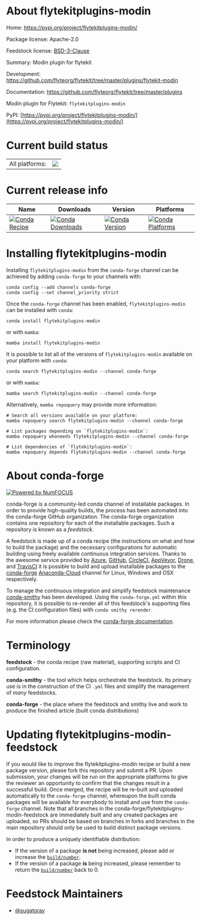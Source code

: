 About flytekitplugins-modin
===========================

Home: https://pypi.org/project/flytekitplugins-modin/

Package license: Apache-2.0

Feedstock license: [BSD-3-Clause](https://github.com/conda-forge/flytekitplugins-modin-feedstock/blob/main/LICENSE.txt)

Summary: Modin plugin for flytekit

Development: https://github.com/flyteorg/flytekit/tree/master/plugins/flytekit-modin

Documentation: https://github.com/flyteorg/flytekit/tree/master/plugins

Modin plugin for Flytekit: `flytekitplugins-modin`

PyPI: [https://pypi.org/project/flytekitplugins-modin/](https://pypi.org/project/flytekitplugins-modin/)


Current build status
====================


<table><tr><td>All platforms:</td>
    <td>
      <a href="https://dev.azure.com/conda-forge/feedstock-builds/_build/latest?definitionId=16903&branchName=main">
        <img src="https://dev.azure.com/conda-forge/feedstock-builds/_apis/build/status/flytekitplugins-modin-feedstock?branchName=main">
      </a>
    </td>
  </tr>
</table>

Current release info
====================

| Name | Downloads | Version | Platforms |
| --- | --- | --- | --- |
| [![Conda Recipe](https://img.shields.io/badge/recipe-flytekitplugins--modin-green.svg)](https://anaconda.org/conda-forge/flytekitplugins-modin) | [![Conda Downloads](https://img.shields.io/conda/dn/conda-forge/flytekitplugins-modin.svg)](https://anaconda.org/conda-forge/flytekitplugins-modin) | [![Conda Version](https://img.shields.io/conda/vn/conda-forge/flytekitplugins-modin.svg)](https://anaconda.org/conda-forge/flytekitplugins-modin) | [![Conda Platforms](https://img.shields.io/conda/pn/conda-forge/flytekitplugins-modin.svg)](https://anaconda.org/conda-forge/flytekitplugins-modin) |

Installing flytekitplugins-modin
================================

Installing `flytekitplugins-modin` from the `conda-forge` channel can be achieved by adding `conda-forge` to your channels with:

```
conda config --add channels conda-forge
conda config --set channel_priority strict
```

Once the `conda-forge` channel has been enabled, `flytekitplugins-modin` can be installed with `conda`:

```
conda install flytekitplugins-modin
```

or with `mamba`:

```
mamba install flytekitplugins-modin
```

It is possible to list all of the versions of `flytekitplugins-modin` available on your platform with `conda`:

```
conda search flytekitplugins-modin --channel conda-forge
```

or with `mamba`:

```
mamba search flytekitplugins-modin --channel conda-forge
```

Alternatively, `mamba repoquery` may provide more information:

```
# Search all versions available on your platform:
mamba repoquery search flytekitplugins-modin --channel conda-forge

# List packages depending on `flytekitplugins-modin`:
mamba repoquery whoneeds flytekitplugins-modin --channel conda-forge

# List dependencies of `flytekitplugins-modin`:
mamba repoquery depends flytekitplugins-modin --channel conda-forge
```


About conda-forge
=================

[![Powered by
NumFOCUS](https://img.shields.io/badge/powered%20by-NumFOCUS-orange.svg?style=flat&colorA=E1523D&colorB=007D8A)](https://numfocus.org)

conda-forge is a community-led conda channel of installable packages.
In order to provide high-quality builds, the process has been automated into the
conda-forge GitHub organization. The conda-forge organization contains one repository
for each of the installable packages. Such a repository is known as a *feedstock*.

A feedstock is made up of a conda recipe (the instructions on what and how to build
the package) and the necessary configurations for automatic building using freely
available continuous integration services. Thanks to the awesome service provided by
[Azure](https://azure.microsoft.com/en-us/services/devops/), [GitHub](https://github.com/),
[CircleCI](https://circleci.com/), [AppVeyor](https://www.appveyor.com/),
[Drone](https://cloud.drone.io/welcome), and [TravisCI](https://travis-ci.com/)
it is possible to build and upload installable packages to the
[conda-forge](https://anaconda.org/conda-forge) [Anaconda-Cloud](https://anaconda.org/)
channel for Linux, Windows and OSX respectively.

To manage the continuous integration and simplify feedstock maintenance
[conda-smithy](https://github.com/conda-forge/conda-smithy) has been developed.
Using the ``conda-forge.yml`` within this repository, it is possible to re-render all of
this feedstock's supporting files (e.g. the CI configuration files) with ``conda smithy rerender``.

For more information please check the [conda-forge documentation](https://conda-forge.org/docs/).

Terminology
===========

**feedstock** - the conda recipe (raw material), supporting scripts and CI configuration.

**conda-smithy** - the tool which helps orchestrate the feedstock.
                   Its primary use is in the construction of the CI ``.yml`` files
                   and simplify the management of *many* feedstocks.

**conda-forge** - the place where the feedstock and smithy live and work to
                  produce the finished article (built conda distributions)


Updating flytekitplugins-modin-feedstock
========================================

If you would like to improve the flytekitplugins-modin recipe or build a new
package version, please fork this repository and submit a PR. Upon submission,
your changes will be run on the appropriate platforms to give the reviewer an
opportunity to confirm that the changes result in a successful build. Once
merged, the recipe will be re-built and uploaded automatically to the
`conda-forge` channel, whereupon the built conda packages will be available for
everybody to install and use from the `conda-forge` channel.
Note that all branches in the conda-forge/flytekitplugins-modin-feedstock are
immediately built and any created packages are uploaded, so PRs should be based
on branches in forks and branches in the main repository should only be used to
build distinct package versions.

In order to produce a uniquely identifiable distribution:
 * If the version of a package **is not** being increased, please add or increase
   the [``build/number``](https://docs.conda.io/projects/conda-build/en/latest/resources/define-metadata.html#build-number-and-string).
 * If the version of a package **is** being increased, please remember to return
   the [``build/number``](https://docs.conda.io/projects/conda-build/en/latest/resources/define-metadata.html#build-number-and-string)
   back to 0.

Feedstock Maintainers
=====================

* [@sugatoray](https://github.com/sugatoray/)

